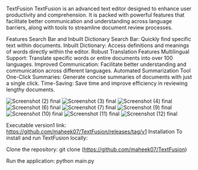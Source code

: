 TextFusion
TextFusion is an advanced text editor designed to enhance user productivity and comprehension. It is packed with powerful features that facilitate better communication and understanding across language barriers, along with tools to streamline document review processes.

Features
Search Bar and Inbuilt Dictionary
Search Bar: Quickly find specific text within documents.
Inbuilt Dictionary: Access definitions and meanings of words directly within the editor.
Robust Translation Features
Multilingual Support: Translate specific words or entire documents into over 100 languages.
Improved Communication: Facilitate better understanding and communication across different languages.
Automated Summarization Tool
One-Click Summaries: Generate concise summaries of documents with just a single click.
Time-Saving: Save time and improve efficiency in reviewing lengthy documents.

![Screenshot (2) final](https://github.com/user-attachments/assets/c245f962-bed6-40d8-86ca-83810e2cfacc)
![Screenshot (3) final](https://github.com/user-attachments/assets/ed887079-a4fe-4009-b558-0eb95152bfc8)
![Screenshot (4) final](https://github.com/user-attachments/assets/42a2c131-2b7c-46b3-aa54-ee247fd36508)
![Screenshot (6) final](https://github.com/user-attachments/assets/7584f574-696e-483e-8077-4e3d583ad339)
![Screenshot (7) final](https://github.com/user-attachments/assets/504f5057-befd-4c89-a578-d37d7841d592)
![Screenshot (9) final](https://github.com/user-attachments/assets/f028b996-7c99-46b8-ac03-db7f3ae3f2ff)
![Screenshot (10) final](https://github.com/user-attachments/assets/5892bb33-5af6-44f2-99a1-282b95cd71ba)
![Screenshot (11) final](https://github.com/user-attachments/assets/7ad25765-b243-4399-a188-0d84ff4260c4)
![Screenshot (12) final](https://github.com/user-attachments/assets/6aa48ea1-a06e-49f2-83ba-f21ec0981558)

Executable version1 link: https://github.com/maheek07/TextFusion/releases/tag/v1
Installation
To install and run TextFusion locally:

Clone the repository:
git clone (https://github.com/maheek07/TextFusion)

Run the application:
python main.py

